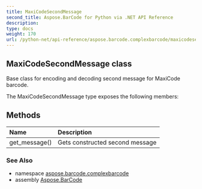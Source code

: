 ```yaml
---
title: MaxiCodeSecondMessage
second_title: Aspose.BarCode for Python via .NET API Reference
description: 
type: docs
weight: 170
url: /python-net/api-reference/aspose.barcode.complexbarcode/maxicodesecondmessage/
---
```


## MaxiCodeSecondMessage class

Base class for encoding and decoding second message for MaxiCode barcode.

The MaxiCodeSecondMessage type exposes the following members:
## Methods
| Name | Description |
| :- | :- |
|get_message()|Gets constructed second message|

### See Also

* namespace [aspose.barcode.complexbarcode](/barcode/python-net/api-reference/aspose.barcode.complexbarcode/)
* assembly [Aspose.BarCode](/barcode/python-net/api-reference/)

